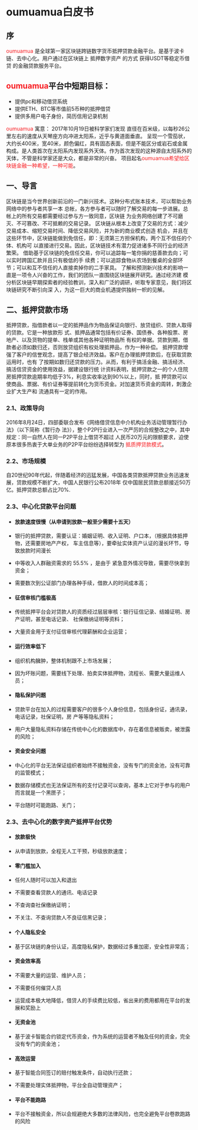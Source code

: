 # oumuamua白皮书

## 序

<font color=#f81d22>oumuamua</font> 是全球第一家区块链跨链数字货币抵押贷款金融平台。是基于波卡链、去中心化。用户通过在区块链上 抵押数字资产 的方式 获得USDT等稳定币借贷 的金融贷款服务平台。

## <font color=#f81d22>oumuamua</font>平台中短期目标：
* 提供pc和移动借贷系统
* 提供ETH、BTC等市值前5币种的抵押借贷
* 提供多用户电子身份，简历信用记录机制

<font color=#f81d22>oumuamua</font> 寓意： 2017年10月19日被科学家们发现 直径在百米级，以每秒26公里左右的速度从天琴座方向冲进太阳系，近乎与黄道面垂直。 呈现一个雪茄状，大约长400米，宽40米，颜色偏红，具有固态表面，但是不能区分或岩石或金属构成。是人类首次在太阳系内发现系外天体。作为首次发现的这种源自太阳系外的天体，不管是科学家还是大众，都是非常的兴奋。 项目起名<font color=#f81d22>oumuamua希望给区块链金融一种希望，一种可能</font>。

## 一、导言

区块链是当今世界创新前沿的一门新兴技术。这种分布式账本技术，可以帮助业务网络中的参与者共享一本 总帐，各方参与者可以随时了解交易的每一步进展。总帐上的所有交易都需要经过参与方一致同意，区块链 为业务网络创建了不可磨灭、不可篡改、不可抵赖的交易记录。 区块链从根本上改变了交易的方式：减少交易成本、缩短交易时间、降低交易风险，并为新的商业模式创造 机会，并且在这些环节中，区块链能做到免信任，即：无须第三方担保机构，两个互不信任的个体、机构可 以直接进行交易。因此，区块链技术有潜力促进诸多不同行业的经济繁荣。 借助基于区块链的免信任交易，你可以追踪每一笔你捐的慈善款去向；可以实时跨国汇款并且只有极低的手 续费；可以追踪食物从农场到餐桌的全部环节；可以和互不信任的人直接卖掉你的二手家具。 了解和预测新兴技术的影响一直是一项令人兴奋的工作，我们的团队一直围绕区块链展开研究。通过经济建
模分析区块链早期探索者的经验教训，深入和广泛的调研，听取专家意见，我们将区块链研究不断引向深 入，为这一巨大的商业机遇提供独树一帜的见解。

## 二、抵押贷款市场

抵押贷款，指借款者以一定的抵押品作为物品保证向银行、放贷组织、贷款人取得的贷款。它是一种放款形 式、抵押品通常包括有价证券、国债券、各种股票、房地产、以及货物的提单、栈单或其他各种证明物品所 有权的单据。贷款到期，借款者必须如数归还，否则放贷组织有权处理抵押品，作为一种补偿。
抵押贷款增强了客户的信誉观念，提高了银企经济效益。客户在办理抵押贷款后，在获取贷款运用时，也有
了按期如数归还贷款的压力。从而，有利于搞活金融、搞活经济、搞活信贷资金的使用效益，据建设银行统 计资料表明，抵押贷款之一的个人住院房抵押贷款逾期率均低于3%，利息实收率达到90%以上，同时，抵 押贷款可以使商品、票据、有价证券等提前转化为货币资金。对加速货币资金的周转，刺激企业扩大生产和 流通具有一定的作用。

### 2.1、政策导向
2016年8月24日，四部委联合发布《网络借贷信息中介机构业务活动管理暂行办法》（以下简称《暂行办 法》），整个P2P行业进入一次严厉的合规整改之中，其中规定：同一自然人在同一P2P平台上借贷不超过 人民币20万元的限额要求，迫使原本很多热衷于大单业务的P2P平台纷纷选择转型为 <font color=#f81d22>抵质押贷款模式</font>。

### 2.2、市场规模

自20世纪90年代起，伴随着经济的迅猛发展，中国各类贷款抵押贷款业务迅速发展，贷款规模不断扩大，中国人民银行公布2018年 仅中国居民贷款总额接近50万亿。抵押贷款总额占比70%.

### 2.3、中心化贷款平台问题
* #### 放款速度很慢（从申请到放款一般至少需要十五天）
* 银行的抵押贷款，需要认证：婚姻证明、收入证明、户口本，（根据具体抵押物，还需要房地产产权， 车主信息等），要牵扯实体资产认证的漫长环节，导致放款时间漫长
* 中等收入人群融资需求的 55.5% ，是由于 紧急意外情况导致，需要尽快拿到资金；

* 需要数次到公证部门办理各种手续，借款人的时间成本高；

* #### 征信审核门槛极高
* 传统抵押平台会对贷款人的资质经过层层审核：银行征信记录、结婚证明、房产证明，甚至电话记录、 社保缴纳证明等资料；
* 大量资金用于支付征信审核代理薪酬和企业运营；

* #### 运行效率低下
* 组织机构臃肿，整体机制跟不上市场发展；
* 因为坏账问题，需要线下处理、拍卖实体抵押物，流程长、需要大量运维人员；

* #### 隐私保护问题
* 贷款平台在加入的过程需要客户的很多个人身份信息，包括身份证，通讯录，电话记录，社保证明，房 产等等隐私资料；
* 用户大量隐私资料存储在传统中心化的数据库中，存在着信息被贩卖，被泄露的风险；

* #### 资金安全问题
* 中心化的平台无法保证组织者始终不接触资金，没有专门的资金池，没有可靠的监管模式；
* 数据存储模式也无法保证所有的支付记录可以查询，基本上它对于参与的用户而言就是一个黑匣子；
* 平台随时可能跑路、关门；



### 2.3、去中心化的数字资产抵押平台优势
* #### 放款极快
* 从申请到放款，全程无人工干预，秒级放款速度；
* #### 零门槛加入
* 任何人随时可以加入和退出
* 不需要查看贷款人的通讯、电话记录
* 不查询查社保缴纳证明；
* 不关注、不查询贷款人不良征信黑记录；
* #### 个人隐私安全
* 基于区块链的身份认证，高度隐私保护，数据经过多重加密，安全性非常高；
* #### 资金效率高
* 不需要大量的运营、维护人员；
* 不需要任何催贷人员
* 运营成本极大地降低，借贷人的手续费比较低，省出来的费用都用在平台的发展和奖励上
* #### 无资金池
* 基于波卡智能合约锁定代币资金，作为系统的运营者不触及任何的资金，完全没有专门的资金池；

* #### 高效运营
* 基于智能合同签订的赔付触发条件，自动执行还款；
* 不需要处理实体抵押物，平台全自动管理资产；

* #### 平台不能跑路
* 平台不接触资金，所以会规避绝大多数的法律风险，也完全避免平台卷款跑路的风险

